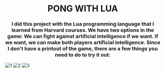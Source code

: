 <h1 align="center">PONG WITH LUA</h1>
<h3 align="center">I did this project with the Lua programming language that I learned from Harvard courses. We have two options in the game: We can fight against artificial intelligence if we want. If we want, we can make both players artificial intelligence. Since I don't have a printout of the game, there are a few things you need to do to try it out:</h3>


![1](https://github.com/yesyu2/Pong-with-lua/assets/98458144/70c20b2f-513c-49bb-adf3-9a1fede18a6f)
![2](https://github.com/yesyu2/Pong-with-lua/assets/98458144/67932192-ec21-4afa-b3ab-4ecce3ca1aa7)
![3](https://github.com/yesyu2/Pong-with-lua/assets/98458144/edcc26a1-339d-44a1-b91d-97fc24056717)

